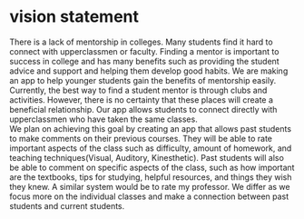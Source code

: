 # vision statement 
  There is a lack of mentorship in colleges. Many students find it hard to connect with upperclassmen or faculty. Finding a mentor is important to success in college and has many benefits such as providing the student advice and support and helping them develop good habits. We are making an app to help younger students gain the benefits of mentorship easily. Currently, the best way to find a student mentor is through clubs and activities. However, there is no certainty that these places will create a beneficial relationship. Our app allows students to connect directly with upperclassmen who have taken the same classes.  
  We plan on achieving this goal by creating an app that allows past students to make comments on their previous courses. They will be able to rate important aspects of the class such as difficulty, amount of homework, and teaching techniques(Visual, Auditory, Kinesthetic). Past students will also be able to comment on specific aspects of the class, such as how important are the textbooks, tips for studying, helpful resources, and things they wish they knew. A similar system would be to rate my professor. We differ as we focus more on the individual classes and make a connection between past students and current students. 

